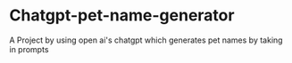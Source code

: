 # Chatgpt-pet-name-generator
A Project by using open ai's chatgpt which generates pet names by taking in prompts
